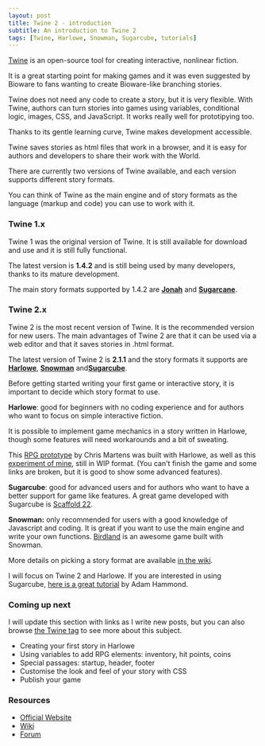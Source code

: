 ```yaml
---
layout: post
title: Twine 2 - introduction
subtitle: An introduction to Twine 2
tags: [Twine, Harlowe, Snowman, Sugarcube, tutorials]
---
```


[Twine](http://twinery.org/) is an open-source tool for creating interactive, nonlinear fiction.

It is a great starting point for making games and it was even suggested by Bioware to fans wanting to create Bioware-like branching stories.

Twine does not need any code to create a story, but it is very flexible. With Twine, authors can turn stories into games using variables, conditional logic, images, CSS, and JavaScript. It works really well for prototipying too.

Thanks to its gentle learning curve, Twine makes development accessible.

Twine saves stories as html files that work in a browser, and it is easy for authors and developers to share their work with the World.

There are currently two versions of Twine available, and each version supports different story formats.

You can think of Twine as the main engine and of story formats as the language (markup and code) you can use to work with it.

### Twine 1.x

Twine 1 was the original version of Twine. It is still available for download and use and it is still fully functional. 

The latest version is **1.4.2** and is still being used by many developers, thanks to its mature development.

The main story formats supported by 1.4.2 are [**Jonah**](https://twinery.org/wiki/jonah_html) and [**Sugarcane**](https://twinery.org/wiki/sugarcane_html).

### Twine 2.x

Twine 2 is the most recent version of Twine. It is the recommended version for new users. The main advantages of Twine 2 are that it can be used via a web editor and that it saves stories in .html format.

The latest version of Twine 2 is **2.1.1** and the story formats it supports are [**Harlowe**](https://twine2.neocities.org/2.html), [**Snowman**](https://bitbucket.org/klembot/snowman-2) and[**Sugarcube**](http://www.motoslave.net/sugarcube/2/).

Before getting started writing your first game or interactive story, it is important to decide which story format to use.

**Harlowe**: good for beginners with no coding experience and for authors who want to focus on simple interactive fiction.

It is possible to implement game mechanics in a story written in Harlowe, though some features will need workarounds and a bit of sweating.

This [RPG prototype](http://ifdb.tads.org/viewgame?id=fpr5wg1hfacmcr3v) by Chris Martens was built with Harlowe, as well as this [experiment of mine](https://melyanna.github.io/ToAS/dungeoncrawler.html), still in WIP format. (You can't finish the game and some links are broken, but it is good to show some advanced features).

**Sugarcube**: good for advanced users and for authors who want to have a better support for game like features.
A great game developed with Sugarcube is [Scaffold 22](http://rage-productions.com/).

**Snowman:** only recommended for users with a good knowledge of Javascript and coding. It is great if you want to use the main engine and write your own functions. [Birdland](http://birdland.camp/) is an awesome game built with Snowman.

More details on picking a story format are available [in the wiki](http://twinery.org/wiki/twine2:how_to_choose_a_story_format).

I will focus on Twine 2 and Harlowe. If you are interested in using Sugarcube, [here is a great tutorial](http://www.adamhammond.com/twineguide/) by Adam Hammond.

### Coming up next

I will update this section with links as I write new posts, but you can also browse [the Twine tag](https://melyanna.github.io/tags/Twine/) to see more about this subject.

*   Creating your first story in Harlowe
*   Using variables to add RPG elements: inventory, hit points, coins
*   Special passages: startup, header, footer
*   Customise the look and feel of your story with CSS
*   Publish your game

### Resources

*   [Official Website](http://twinery.org/)
*   [Wiki](http://twinery.org/wiki/)
*   [Forum](http://twinery.org/forum/)
